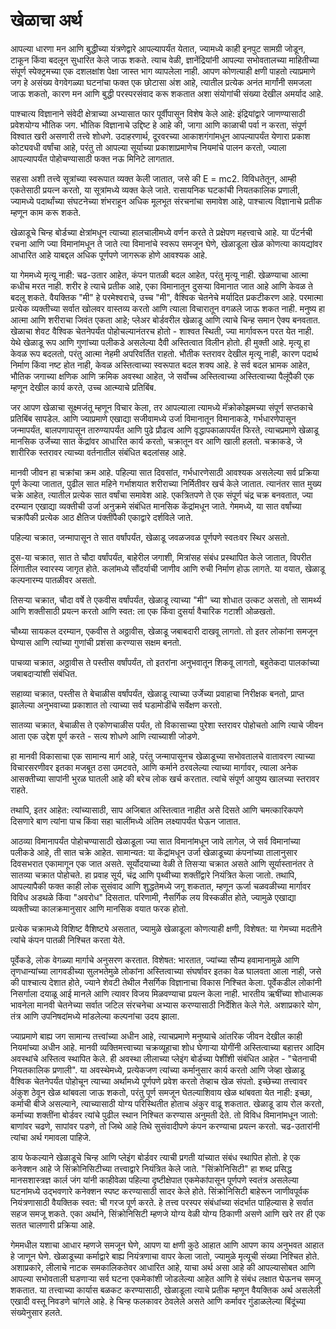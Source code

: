 # खेळाचा अर्थ

आपल्या धारणा मन आणि बुद्धीच्या यंत्रणेद्वारे आपल्यापर्यंत येतात, ज्यामध्ये काही इनपुट सामग्री जोडून, टाकून किंवा बदलून सुधारित केले जाऊ शकते. त्याच वेळी, ज्ञानेंद्रियांनी आपल्या सभोवतालच्या माहितीच्या संपूर्ण स्पेक्ट्रमच्या एक दशलक्षांश पेक्षा जास्त भाग व्यापलेला नाही. आपण कोणत्याही क्षणी पाहतो त्याप्रमाणे जग हे असंख्य वेगवेगळ्या घटनांचा फक्त एक छोटासा अंश आहे, त्यातील प्रत्येक अनंत मार्गांनी समजला जाऊ शकतो, कारण मन आणि बुद्धी परस्परसंवाद करू शकतात अशा संयोगांची संख्या देखील अमर्याद आहे.

पाश्चात्य विज्ञानाने संवेदी क्षेत्राच्या अभ्यासात फार पूर्वीपासून विशेष केले आहे: इंद्रियांद्वारे जाणण्यासाठी प्रवेशयोग्य भौतिक जग. भौतिक विज्ञानाचे उद्दिष्ट हे आहे की, जागा आणि काळाची पर्वा न करता, संपूर्ण विश्वात खरी असणारी तत्त्वे शोधणे. उदाहरणार्थ, दूरवरच्या आकाशगंगांमधून आपल्यापर्यंत येणारा प्रकाश कोट्यवधी वर्षांचा आहे, परंतु तो आपल्या सूर्याच्या प्रकाशाप्रमाणेच नियमांचे पालन करतो, ज्याला आपल्यापर्यंत पोहोचण्यासाठी फक्त नऊ मिनिटे लागतात.

सहसा अशी तत्त्वे सूत्रांच्या स्वरूपात व्यक्त केली जातात, जसे की E = mc2. विविधतेतून, आम्ही एकतेसाठी प्रयत्न करतो, या सूत्रांमध्ये व्यक्त केले जाते. रासायनिक घटकांची नियतकालिक प्रणाली, ज्यामध्ये पदार्थांच्या संघटनेच्या शंभराहून अधिक मूलभूत संरचनांचा समावेश आहे, पाश्चात्य विज्ञानाचे प्रतीक म्हणून काम करू शकते.

खेळाडूचे चिन्ह बोर्डच्या क्षेत्रांमधून त्याच्या हालचालीमध्ये वर्णन करते ते प्रक्षेपण महत्त्वाचे आहे. या पॅटर्नची रचना आणि ज्या विमानांमधून ते जाते त्या विमानांचे स्वरूप समजून घेणे, खेळाडूला खेळ कोणत्या कायद्यांवर आधारित आहे याबद्दल अधिक पूर्णपणे जागरूक होणे आवश्यक आहे.

या गेममध्ये मृत्यू नाही: चढ-उतार आहेत, कंपन पातळी बदल आहेत, परंतु मृत्यू नाही. खेळण्याचा आत्मा कधीच मरत नाही. शरीर हे त्याचे प्रतीक आहे, एका विमानातून दुसर्‍या विमानात जात आहे आणि केवळ ते बदलू शकते. वैयक्तिक "मी" हे परमेश्वराचे, उच्च "मी", वैश्विक चेतनेचे मर्यादित प्रकटीकरण आहे. परमात्मा प्रत्येक व्यक्तीच्या सर्वात खोलवर वास्तव्य करतो आणि त्याला विचारातून वगळले जाऊ शकत नाही. मनुष्य हा आत्मा आणि शरीराचा जिवंत एकता आहे; प्लेअर बोर्डवरील खेळाडू आणि त्याचे चिन्ह समान ऐक्य बनवतात. खेळाचा शेवट वैश्विक चेतनेपर्यंत पोहोचल्यानंतरच होतो - शाश्वत स्थिती, ज्या मार्गावरून परत येत नाही. येथे खेळाडू रूप आणि गुणांच्या पलीकडे असलेल्या दैवी अस्तित्वात विलीन होतो. ही मुक्ती आहे. मृत्यू हा केवळ रूप बदलतो, परंतु आत्मा नेहमी अपरिवर्तित राहतो. भौतीक स्तरावर देखील मृत्यू नाही, कारण पदार्थ निर्माण किंवा नष्ट होत नाही, केवळ अस्तित्वाच्या स्वरूपात बदल शक्य आहे. हे सर्व बदल भ्रामक आहेत, भौतिक जगाच्या क्षणिक आणि क्रमिक अवस्था आहेत, जे सर्वोच्च अस्तित्वाच्या अस्तित्वाच्या पैलूंपैकी एक म्हणून देखील कार्य करते, उच्च आत्म्याचे प्रतिबिंब.

जर आपण खेळाचा सूक्ष्मजंतू म्हणून विचार केला, तर आपल्याला त्यामध्ये मॅक्रोकोझमच्या संपूर्ण सप्तकाचे प्रतिबिंब सापडेल. आणि ज्याप्रमाणे एखाद्या सजीवामध्ये उर्जा विमानातून विमानाकडे, गर्भधारणेपासून जन्मापर्यंत, बालपणापासून तारुण्यापर्यंत आणि पुढे प्रौढत्व आणि वृद्धापकाळापर्यंत फिरते, त्याचप्रमाणे खेळाडू मानसिक उर्जेच्या सात केंद्रांवर आधारित कार्य करतो, चक्रातून वर आणि खाली हलतो. चक्राकडे, जे शारीरिक स्तरावर त्याच्या वर्तनातील संबंधित बदलांसह आहे.

मानवी जीवन हा चक्रांचा क्रम आहे. पहिल्या सात दिवसांत, गर्भधारणेसाठी आवश्यक असलेल्या सर्व प्रक्रिया पूर्ण केल्या जातात, पुढील सात महिने गर्भाशयात शरीराच्या निर्मितीवर खर्च केले जातात. त्यानंतर सात मुख्य चक्रे आहेत, त्यातील प्रत्येक सात वर्षांचा समावेश आहे. एकत्रितपणे ते एक संपूर्ण चंद्र चक्र बनवतात, ज्या दरम्यान एखाद्या व्यक्तीची उर्जा अनुक्रमे संबंधित मानसिक केंद्रांमधून जाते. गेममध्ये, या सात वर्षांच्या चक्रांपैकी प्रत्येक आठ क्षैतिज पंक्तींपैकी एकाद्वारे दर्शविले जाते.

पहिल्या चक्रात, जन्मापासून ते सात वर्षांपर्यंत, खेळाडू जवळजवळ पूर्णपणे स्वतःवर स्थिर असतो.

दुस-या चक्रात, सात ते चौदा वर्षांपर्यंत, बाहेरील जगाशी, मित्रांसह संबंध प्रस्थापित केले जातात, विपरीत लिंगातील स्वारस्य जागृत होते. कलांमध्ये सौंदर्याची जाणीव आणि रुची निर्माण होऊ लागते. या वयात, खेळाडू कल्पनारम्य पातळीवर असतो.

तिसऱ्या चक्रात, चौदा वर्षे ते एकवीस वर्षांपर्यंत, खेळाडू त्याच्या "मी" च्या शोधात उत्कट असतो, तो सामर्थ्य आणि शक्तीसाठी प्रयत्न करतो आणि स्वत: ला एक किंवा दुसर्या वैचारिक गटाशी ओळखतो.

चौथ्या सायकल दरम्यान, एकवीस ते अठ्ठावीस, खेळाडू जबाबदारी दाखवू लागतो. तो इतर लोकांना समजून घेण्यास आणि त्यांच्या गुणांची प्रशंसा करण्यास सक्षम बनतो.

पाचव्या चक्रात, अठ्ठावीस ते पस्तीस वर्षांपर्यंत, तो इतरांना अनुभवातून शिकवू लागतो, बहुतेकदा पालकांच्या जबाबदाऱ्यांशी संबंधित.

सहाव्या चक्रात, पस्तीस ते बेचाळीस वर्षांपर्यंत, खेळाडू त्याच्या उर्जेच्या प्रवाहाचा निरीक्षक बनतो, प्राप्त झालेल्या अनुभवाच्या प्रकाशात तो त्याच्या सर्व घडामोडींचे सर्वेक्षण करतो.

सातव्या चक्रात, बेचाळीस ते एकोणचाळीस पर्यंत, तो विकासाच्या पुरेशा स्तरावर पोहोचतो आणि त्याचे जीवन आता एक उद्देश पूर्ण करते - सत्य शोधणे आणि त्याच्याशी जोडणे.

हा मानवी विकासाचा एक सामान्य मार्ग आहे, परंतु जन्मापासूनच खेळाडूच्या सभोवतालचे वातावरण त्याच्या विचारसरणीवर इतका मजबूत ठसा उमटवते, आणि कर्माने ठरवलेल्या त्याच्या मार्गावर, त्याला अनेक आसक्तीच्या सापांनी भुरळ घातली आहे की बरेच लोक खर्च करतात. त्यांचे संपूर्ण आयुष्य खालच्या स्तरावर राहते.

तथापि, इतर आहेत: त्यांच्यासाठी, साप अजिबात अस्तित्वात नाहीत असे दिसते आणि चमत्कारिकपणे दिसणारे बाण त्यांना पाच किंवा सहा चालींमध्ये अंतिम लक्ष्यापर्यंत घेऊन जातात.

आठव्या विमानापर्यंत पोहोचण्यासाठी खेळाडूला ज्या सात विमानांमधून जावे लागेल, जे सर्व विमानांच्या पलीकडे आहे, ती सात चक्रे आहेत. सामान्यत: या केंद्रांमधून उर्जा खेळाडूच्या कंपनांच्या तालानुसार दिवसभरात एकामागून एक जात असते. सूर्योदयाच्या वेळी ते तिसऱ्या चक्रात असते आणि सूर्यास्तानंतर ते सातव्या चक्रात पोहोचते. हा प्रवाह सूर्य, चंद्र आणि पृथ्वीच्या शक्तींद्वारे नियंत्रित केला जातो. तथापि, आपल्यापैकी फक्त काही लोक सुसंवाद आणि शुद्धतेमध्ये जगू शकतात, म्हणून ऊर्जा चळवळीच्या मार्गावर विविध अडथळे किंवा "अवरोध" दिसतात. परिणामी, नैसर्गिक लय विस्कळीत होते, ज्यामुळे एखाद्या व्यक्तीच्या कालक्रमानुसार आणि मानसिक वयात फरक होतो.

प्रत्येक चक्रामध्ये विशिष्ट वैशिष्ट्ये असतात, ज्यामुळे खेळाडूला कोणत्याही क्षणी, विशेषत: या गेमच्या मदतीने त्यांचे कंपन पातळी निश्चित करता येते.

पूर्वेकडे, लोक वेगळ्या मार्गाचे अनुसरण करतात. विशेषत: भारतात, ज्यांच्या सौम्य हवामानामुळे आणि तृणधान्यांच्या लागवडीच्या सुलभतेमुळे लोकांना अस्तित्वाच्या संघर्षावर इतका वेळ घालवता आला नाही, जसे की पाश्चात्य देशात होते, ज्याने शेवटी तेथील नैसर्गिक विज्ञानाचा विकास निश्चित केला. पूर्वेकडील लोकांनी निसर्गाला दयाळू आई मानले आणि त्यावर विजय मिळवण्याचा प्रयत्न केला नाही. भारतीय ऋषींच्या शोधात्मक भावनेला मानवी चेतनेच्या सर्वात जटिल संरचनेचा अभ्यास करण्यासाठी निर्देशित केले गेले. अशाप्रकारे योग, तंत्र आणि उपनिषदांमध्ये मांडलेल्या कल्पनांचा उदय झाला.

ज्याप्रमाणे बाह्य जग सामान्य तत्त्वांच्या अधीन आहे, त्याचप्रमाणे मनुष्याचे आंतरिक जीवन देखील काही नियमांच्या अधीन आहे. मानवी व्यक्तिमत्त्वाच्या चक्रव्यूहाचा शोध घेणार्‍या योगींनी अस्तित्वाच्या बहात्तर आदिम अवस्थांचे अस्तित्व स्थापित केले. ही अवस्था लीलाच्या प्लेइंग बोर्डच्या पेशींशी संबंधित आहेत - "चेतनाची नियतकालिक प्रणाली". या अवस्थेमध्ये, प्रत्येकजण त्यांच्या कर्मानुसार कार्य करतो आणि जेव्हा खेळाडू वैश्विक चेतनेपर्यंत पोहोचून त्याच्या अर्थामध्ये पूर्णपणे प्रवेश करतो तेव्हाच खेळ संपतो. इच्छेच्या तत्त्वावर अंकुश ठेवून खेळ थांबवला जाऊ शकतो, परंतु पूर्ण समजून घेतल्याशिवाय खेळ थांबवता येत नाही: इच्छा, कर्माची बीजे असल्याने, त्याच्यासाठी योग्य परिस्थितीत होताच अंकुर वाढू शकतात. खेळाडू डाय रोल करतो, कर्माच्या शक्तींना बोर्डवर त्यांचे पुढील स्थान निश्चित करण्यास अनुमती देते. तो विविध विमानांमधून जातो: बाणांवर चढणे, सापांवर पडणे, तो जिथे आहे तिथे सुसंवादीपणे कंपन करण्याचा प्रयत्न करतो. चढ-उतारांनी त्यांचा अर्थ गमावला पाहिजे.

डाय फेकल्याने खेळाडूचे चिन्ह आणि प्लेइंग बोर्डवर त्याची प्रगती यांच्यात संबंध स्थापित होतो. हे एक कनेक्शन आहे जे सिंक्रोनिसिटीच्या तत्त्वाद्वारे नियंत्रित केले जाते. "सिंक्रोनिसिटी" हा शब्द प्रसिद्ध मानसशास्त्रज्ञ कार्ल जंग यांनी काहीवेळा पहिल्या दृष्टीक्षेपात एकमेकांपासून पूर्णपणे स्वतंत्र असलेल्या घटनांमध्ये उद्भवणारे कनेक्शन स्पष्ट करण्यासाठी सादर केले होते. सिंक्रोनिसिटी बाहेरून जाणीवपूर्वक नियंत्रणासाठी वैयक्तिक स्वत: ची गरज पूर्ण करते. हे तत्त्व परस्पर संबंधांच्या संदर्भात पाहिल्यास हे सर्वात सहज समजू शकते. एका अर्थाने, सिंक्रोनिसिटी म्हणजे योग्य वेळी योग्य ठिकाणी असणे आणि खरे तर ही एक सतत चालणारी प्रक्रिया आहे.

गेममधील यशाचा आधार म्हणजे समजून घेणे, आपण या क्षणी कुठे आहात आणि आपण काय अनुभवत आहात हे जाणून घेणे. खेळाडूच्या कर्माद्वारे बाह्य नियंत्रणाचा वापर केला जातो, ज्यामुळे मृत्यूची संख्या निश्चित होते. अशाप्रकारे, लीलाचे नाटक समकालिकतेवर आधारित आहे, याचा अर्थ असा आहे की आपल्यासोबत आणि आपल्या सभोवताली घडणाऱ्या सर्व घटना एकमेकांशी जोडलेल्या आहेत आणि हे संबंध लक्षात घेऊनच समजू शकतात. या तत्त्वाच्या कार्यास बळकट करण्यासाठी, खेळाडूला त्याचे प्रतीक म्हणून वैयक्तिक अर्थ असलेली एखादी वस्तू निवडणे चांगले आहे. हे चिन्ह फलकावर ठेवलेले असते आणि कर्मावर गुंडाळलेल्या बिंदूंच्या संख्येनुसार हलते.

